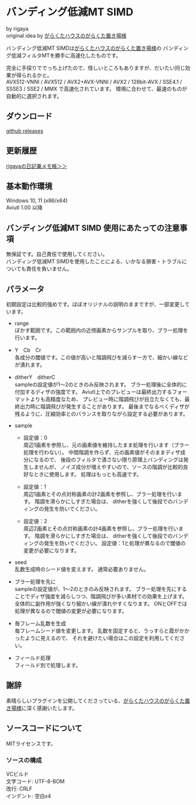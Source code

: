 
# バンディング低減MT SIMD
  by rigaya  
  original idea by [がらくたハウスのがらくた置き場様](http://www.geocities.jp/flash3kyuu/)

バンディング低減MT SIMDは[がらくたハウスのがらくた置き場様](http://www.geocities.jp/flash3kyuu/)の
バンディング低減フィルタMTを勝手に高速化したものです。

完全に手探りででっち上げたので、怪しいところもありますが、だいたい同じ効果が得られるかと。  
AVX512-VNNI / AVX512 / AVX2+AVX-VNNI / AVX2 / 128bit-AVX / SSE4.1 / SSSE3 / SSE2 / MMX で高速化されています。
環境に合わせて、最速のものが自動的に選択されます。

## ダウンロード
[github releases](https://github.com/rigaya/bandingMT_simd/releases)

## 更新履歴
[rigayaの日記兼メモ帳＞＞](http://rigaya34589.blog135.fc2.com/blog-category-15.html)

## 基本動作環境
Windows 10, 11 (x86/x64)  
Aviutl 1.00 以降

## バンディング低減MT SIMD 使用にあたっての注意事項
無保証です。自己責任で使用してください。  
バンディング低減MT SIMDを使用したことによる、いかなる損害・トラブルについても責任を負いません。  


## パラメータ
初期設定は比較的強めです。ほぼオリジナルの説明のままですが、一部変更しています。
- range  
ぼかす範囲です。この範囲内の近傍画素からサンプルを取り、ブラー処理を行います。

- Y　Cb　Cr  
各成分の閾値です。この値が高いと階調飛びを減らす一方で、細かい線などが潰れます。

- ditherY　ditherC  
sampleの設定値が1～2のときのみ反映されます。
ブラー処理後に全体的に付加するディザの強度です。
Aviutl上でのプレビューは最終出力するフォーマットよりも高精度なため、
プレビュー時に階調飛びが目立たなくても、最終出力時に階調飛びが発生することがあります。
最後までなるべくディザが残るように、圧縮効率とのバランスを取りながら設定する必要があります。

- sample
	- 設定値：0  
		周辺1画素を参照し、元の画素値を維持したまま処理を行います（ブラー処理を行わない）。
		中間階調を作らず、元の画素値がそのままディザ成分になるので、
		後段のフィルタで潰さない限り原理上バンディングは発生しませんが、
		ノイズ成分が増えやすいので、ソースの階調が比較的良好なときに使用します。
		処理はもっとも高速です。

	- 設定値：1  
		周辺1画素とその点対称画素の計2画素を参照し、ブラー処理を行います。
		階調を滑らかにしすぎた場合は、
		ditherを強くして後段でのバンディングの発生を防いでください。

	- 設定値：2  
		周辺2画素とその点対称画素の計4画素を参照し、ブラー処理を行います。
		階調を滑らかにしすぎた場合は、
		ditherを強くして後段でのバンディングの発生を防いでください。
		設定値：1と処理が異なるので閾値の変更が必要になります。

- seed  
乱数生成時のシード値を変えます。
通常必要ありません。

- ブラー処理を先に  
sampleの設定値が、1～2のときのみ反映されます。
ブラー処理を先にすることでディザ強度を減らしつつ、階調飛びが多い素材での効果を上げます。
全体的に副作用が強くなり細かい線が潰れやすくなります。
ONとOFFでは処理が異なるので閾値の変更が必要になります。

- 毎フレーム乱数を生成  
毎フレームシード値を変更します。
乱数を固定すると、うっすらと霞がかかったように見えるので、
それを避けたい場合はこの設定を利用してください。

- フィールド処理  
フィールド別で処理します。

## 謝辞
素晴らしいプラグインを公開してくださっている、[がらくたハウスのがらくた置き場様](http://www.geocities.jp/flash3kyuu/)に深く感謝いたします。

## ソースコードについて
MITライセンスです。

### ソースの構成
VCビルド  
文字コード: UTF-8-BOM  
改行: CRLF  
インデント: 空白x4  
